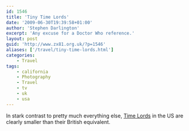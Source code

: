 ```yaml
---
id: 1546
title: 'Tiny Time Lords'
date: '2009-06-30T19:39:58+01:00'
author: 'Stephen Darlington'
excerpt: 'Any excuse for a Doctor Who reference.'
layout: post
guid: 'http://www.zx81.org.uk/?p=1546'
aliases: ['/travel/tiny-time-lords.html']
categories:
    - Travel
tags:
    - california
    - Photography
    - Travel
    - tv
    - uk
    - usa
---
```


In stark contrast to pretty much everything else, [Time Lords](http://en.wikipedia.org/wiki/Time_Lord) in the US are clearly smaller than their British equivalent.